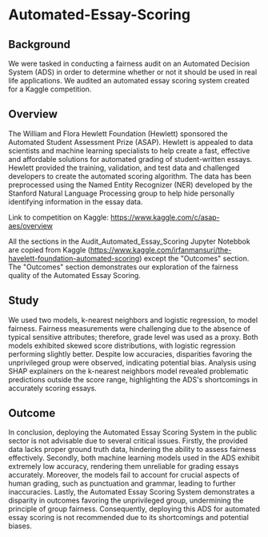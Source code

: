 # Automated-Essay-Scoring

## Background

We were tasked in conducting a fairness audit on an Automated Decision System (ADS) in order to determine whether or not it should be used in real life applications. We audited an automated essay scoring system created for a Kaggle competition.

## Overview
The William and Flora Hewlett Foundation (Hewlett) sponsored the Automated Student Assessment Prize (ASAP). Hewlett is appealed to data scientists and machine learning specialists to help create a fast, effective and affordable solutions for automated grading of student-written essays. Hewlett provided the training, validation, and test data and challenged developers to create the automated scoring algorithm. The data has been preprocessed using the Named Entity Recognizer (NER) developed by the Stanford Natural Language Processing group to help hide personally identifying information in the essay data.

Link to competition on Kaggle: https://www.kaggle.com/c/asap-aes/overview

All the sections in the Audit_Automated_Essay_Scoring Jupyter Notebbok are copied from Kaggle (https://www.kaggle.com/irfanmansuri/the-havelett-foundation-automated-scoring) except the "Outcomes" section. The "Outcomes" section demonstrates our exploration of the fairness quality of the Automated Essay Scoring. 

## Study

We used two models, k-nearest neighbors and logistic regression, to model fairness. Fairness measurements were challenging due to the absence of typical sensitive attributes; therefore, grade level was used as a proxy. Both models exhibited skewed score distributions, with logistic regression performing slightly better. Despite low accuracies, disparities favoring the unprivileged group were observed, indicating potential bias. Analysis using SHAP explainers on the k-nearest neighbors model revealed problematic predictions outside the score range, highlighting the ADS's shortcomings in accurately scoring essays.

## Outcome

In conclusion, deploying the Automated Essay Scoring System in the public sector is not advisable due to several critical issues. Firstly, the provided data lacks proper ground truth data, hindering the ability to assess fairness effectively. Secondly, both machine learning models used in the ADS exhibit extremely low accuracy, rendering them unreliable for grading essays accurately. Moreover, the models fail to account for crucial aspects of human grading, such as punctuation and grammar, leading to further inaccuracies. Lastly, the Automated Essay Scoring System demonstrates a disparity in outcomes favoring the unprivileged group, undermining the principle of group fairness. Consequently, deploying this ADS for automated essay scoring is not recommended due to its shortcomings and potential biases.
